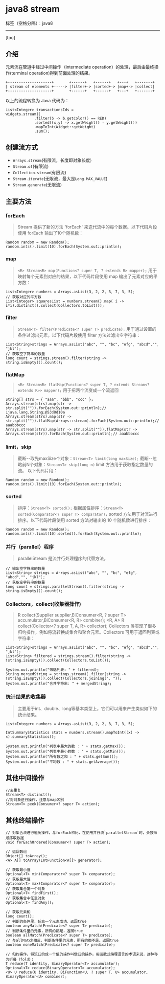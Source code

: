 ﻿# java8 stream

标签（空格分隔）：java8

---

[toc]

## 介绍

元素流在管道中经过中间操作（intermediate operation）的处理，最后由最终操作(terminal operation)得到前面处理的结果。
```
+--------------------+       +------+   +------+   +---+   +-------+
| stream of elements +-----> |filter+-> |sorted+-> |map+-> |collect|
+--------------------+       +------+   +------+   +---+   +-------+
```
以上的流程转换为 Java 代码为：
```
List<Integer> transactionsIds = 
widgets.stream()
             .filter(b -> b.getColor() == RED)
             .sorted((x,y) -> x.getWeight() - y.getWeight())
             .mapToInt(Widget::getWeight)
             .sum();
```             

## 创建流方式

- `Arrays.stream`(有限流，长度即对象长度)
- `Stream.of`(有限流)
- `Collection.stream`(有限流)
- `Stream.iterate`(无限流，最大是`Long.MAX_VALUE`)
- `Stream.generate`(无限流)

## 主要方法

### forEach
> Stream 提供了新的方法 'forEach' 来迭代流中的每个数据。以下代码片段使用 forEach 输出了10个随机数：

```
Random random = new Random();
random.ints().limit(10).forEach(System.out::println);
```

### map
> `<R> Stream<R> map(Function<? super T, ? extends R> mapper);`
> 用于映射每个元素到对应的结果，以下代码片段使用 map 输出了元素对应的平方数：

```
List<Integer> numbers = Arrays.asList(3, 2, 2, 3, 7, 3, 5);
// 获取对应的平方数
List<Integer> squaresList = numbers.stream().map( i -> i*i).distinct().collect(Collectors.toList());
```

### filter
> `Stream<T> filter(Predicate<? super T> predicate);`
> 用于通过设置的条件过滤出元素。以下代码片段使用 filter 方法过滤出空字符串：

```
List<String>strings = Arrays.asList("abc", "", "bc", "efg", "abcd","", "jkl");
// 获取空字符串的数量
long count = strings.stream().filter(string -> string.isEmpty()).count();
```

### flatMap
> `<R> Stream<R> flatMap(Function<? super T, ? extends Stream<? extends R>> mapper);`
> 用于把两个流变成一个流返回

```
String[] strs = { "aaa", "bbb", "ccc" };
Arrays.stream(strs).map(str -> str.split("")).forEach(System.out::println);// Ljava.lang.String;@53d8d10a
Arrays.stream(strs).map(str -> str.split("")).flatMap(Arrays::stream).forEach(System.out::println);// aaabbbccc
Arrays.stream(strs).map(str -> str.split("")).flatMap(str -> Arrays.stream(str)).forEach(System.out::println);// aaabbbccc
```

### limit，skip
> 截断--取先maxSize个对象：`Stream<T> limit(long maxSize);`
> 截断--忽略前N个对象：`Stream<T> skip(long n)`
> limit 方法用于获取指定数量的流。 以下代码片段：

```
Random random = new Random();
random.ints().limit(10).forEach(System.out::println);
```

### sorted
> 排序：`Stream<T> sorted();`
> 根据属性排序：`Stream<T> sorted(Comparator<? super T> comparator);`
> sorted 方法用于对流进行排序。以下代码片段使用 sorted 方法对输出的 10 个随机数进行排序：

```
Random random = new Random();
random.ints().limit(10).sorted().forEach(System.out::println);
```

### 并行（parallel）程序
> parallelStream 是流并行处理程序的代替方法。

```
// 输出空字符串的数量
List<String> strings = Arrays.asList("abc", "", "bc", "efg", "abcd","", "jkl");
// 获取空字符串的数量
long count = strings.parallelStream().filter(string -> string.isEmpty()).count();
```

### Collectors，collect(收集器操作)
> <R> R collect(Supplier<R> supplier,BiConsumer<R, ? super T> accumulator,BiConsumer<R, R> combiner);
> <R, A> R collect(Collector<? super T, A, R> collector);
> Collectors 类实现了很多归约操作，例如将流转换成集合和聚合元素。Collectors 可用于返回列表或字符串：

```
List<String>strings = Arrays.asList("abc", "", "bc", "efg", "abcd","", "jkl");
List<String> filtered = strings.stream().filter(string -> !string.isEmpty()).collect(Collectors.toList());
 
System.out.println("筛选列表: " + filtered);
String mergedString = strings.stream().filter(string -> !string.isEmpty()).collect(Collectors.joining(", "));
System.out.println("合并字符串: " + mergedString);
```

### 统计结果的收集器
> 主要用于int、double、long等基本类型上，它们可以用来产生类似如下的统计结果。

```
List<Integer> numbers = Arrays.asList(3, 2, 2, 3, 7, 3, 5);
 
IntSummaryStatistics stats = numbers.stream().mapToInt((x) -> x).summaryStatistics();
 
System.out.println("列表中最大的数 : " + stats.getMax());
System.out.println("列表中最小的数 : " + stats.getMin());
System.out.println("所有数之和 : " + stats.getSum());
System.out.println("平均数 : " + stats.getAverage());
```

## 其他中间操作

```
//去重复
Stream<T> distinct();
//对对象进行操作，注意与map区别
Stream<T> peek(Consumer<? super T> action);
```

## 其他终端操作

```
// 对集合流进行遍历操作，与forEach相比，在使用并行流`parallelStream`时，会按照顺序取数据
void forEachOrdered(Consumer<? super T> action);

// 返回数组
Object[] toArray();
<A> A[] toArray(IntFunction<A[]> generator);

// 获取最小值
Optional<T> min(Comparator<? super T> comparator);  
// 获取最大值  
Optional<T> max(Comparator<? super T> comparator);
// 获取集合第一个对象
Optional<T> findFirst();  
// 获取集合中任意对象  
Optional<T> findAny();

// 获取元素和
long count();  
// 判断的条件里，任意一个元素成功，返回true
boolean anyMatch(Predicate<? super T> predicate);  
// 判断条件里的元素，所有的都是，返回true
boolean allMatch(Predicate<? super T> predicate);  
// 与allMatch相反，判断条件里的元素，所有的都不是，返回true
boolean noneMatch(Predicate<? super T> predicate);

// 归约操作，将流归约成一个值的操作叫做归约操作。用函数式编程语言的术语来说，这种称为折叠（fold）；
T reduce(T identity, BinaryOperator<T> accumulator);
Optional<T> reduce(BinaryOperator<T> accumulator);
<U> U reduce(U identity, BiFunction<U, ? super T, U> accumulator, BinaryOperator<U> combiner);
```

